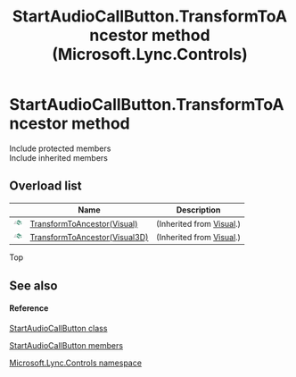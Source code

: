 ﻿---
title: StartAudioCallButton.TransformToAncestor method  (Microsoft.Lync.Controls)
TOCTitle: 'TransformToAncestor method '
ms:assetid: Overload:Microsoft.Lync.Controls.StartAudioCallButton.TransformToAncestor_DI_3_UC_OCS14MrefLyncWPF
ms:mtpsurl: https://msdn.microsoft.com/en-us/library/microsoft.lync.controls.startaudiocallbutton.transformtoancestor_di_3_uc_ocs14mreflyncwpf(v=office.15)
ms:contentKeyID: 48600283
ms.date: 07/28/2014
mtps_version: v=office.15
f1_keywords:
- Microsoft.Lync.Controls.StartAudioCallButton.TransformToAncestor
dev_langs:
- CSharp
- JScript
- VB
- other
---

# StartAudioCallButton.TransformToAncestor method

Include protected members  
Include inherited members  

## Overload list

<table>
<thead>
<tr class="header">
<th> </th>
<th>Name</th>
<th>Description</th>
</tr>
</thead>
<tbody>
<tr class="odd">
<td><img src="images/Hh347903.pubmethod(Office.15).gif" title="Public method" alt="Public method" /></td>
<td><a href="http://msdn2.microsoft.com/en-us/library/ms608865">TransformToAncestor(Visual)</a></td>
<td>(Inherited from <a href="http://msdn2.microsoft.com/en-us/library/ms635637">Visual</a>.)</td>
</tr>
<tr class="even">
<td><img src="images/Hh347903.pubmethod(Office.15).gif" title="Public method" alt="Public method" /></td>
<td><a href="http://msdn2.microsoft.com/en-us/library/bb763975">TransformToAncestor(Visual3D)</a></td>
<td>(Inherited from <a href="http://msdn2.microsoft.com/en-us/library/ms635637">Visual</a>.)</td>
</tr>
</tbody>
</table>


Top

## See also

#### Reference

[StartAudioCallButton class](startaudiocallbutton-class-microsoft-lync-controls_1.md)

[StartAudioCallButton members](startaudiocallbutton-members-microsoft-lync-controls_1.md)

[Microsoft.Lync.Controls namespace](microsoft-lync-controls-namespace_1.md)

